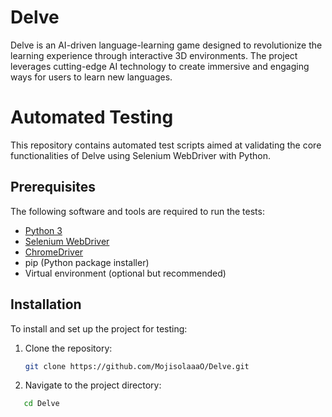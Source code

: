 # Delve
Delve is an AI-driven language-learning game designed to revolutionize the learning experience through interactive 3D environments. The project leverages cutting-edge AI technology to create immersive and engaging ways for users to learn new languages.

# Automated Testing
This repository contains automated test scripts aimed at validating the core functionalities of Delve using Selenium WebDriver with Python.

## Prerequisites
The following software and tools are required to run the tests:
- [Python 3](https://www.python.org/)
- [Selenium WebDriver](https://www.selenium.dev/)
- [ChromeDriver](https://sites.google.com/chromium.org/driver/)
- pip (Python package installer)
- Virtual environment (optional but recommended)

## Installation
To install and set up the project for testing:

1. Clone the repository:
   ```bash
   git clone https://github.com/MojisolaaaO/Delve.git

2. Navigate to the project directory:
```bash
   cd Delve
```
